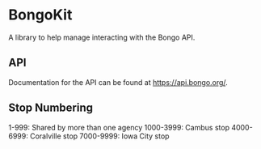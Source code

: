 # BongoKit

A library to help manage interacting with the Bongo API.

## API

Documentation for the API can be found at https://api.bongo.org/.

## Stop Numbering

1-999: Shared by more than one agency
1000-3999: Cambus stop 
4000-6999: Coralville stop 
7000-9999: Iowa City stop
